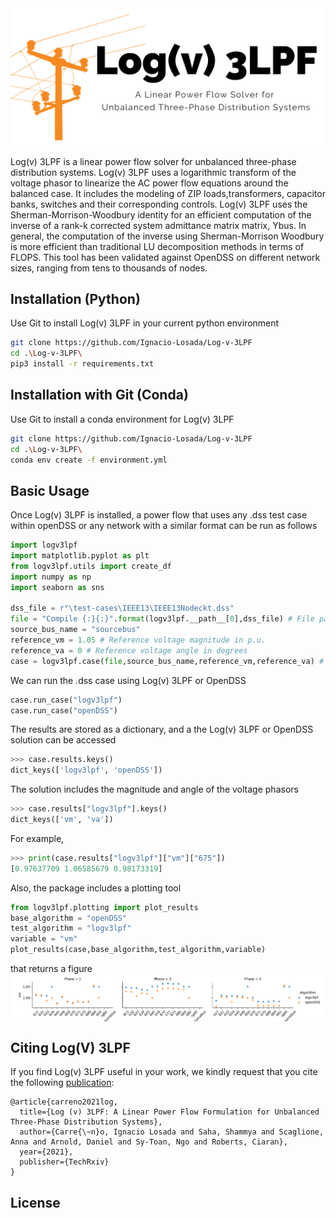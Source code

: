 

<img src="https://github.com/Ignacio-Losada/Log-v-3LPF/blob/main/log(v)3LPFlogo.png" align="justified" width="1000" alt="Log(v) 3LPF logo">

Log(v)  3LPF is  a  linear power  flow  solver  for  unbalanced  three-phase  distribution  systems.  Log(v)  3LPF  uses  a  logarithmic  transform  of  the  voltage phasor  to  linearize  the  AC  power  flow  equations  around  the balanced   case.   It includes   the   modeling   of   ZIP   loads,transformers, capacitor banks, switches and their corresponding controls.  Log(v) 3LPF  uses  the  Sherman-Morrison-Woodbury  identity  for  an efficient computation of the inverse of a rank-k corrected system admittance matrix matrix, Ybus. In general, the computation of the inverse using Sherman-Morrison Woodbury is more efficient than traditional LU decomposition  methods  in  terms  of  FLOPS.  This tool has been validated against OpenDSS on different  network  sizes,  ranging  from  tens to  thousands  of  nodes.




## Installation (Python)
Use Git to install Log(v) 3LPF in your current python environment
```bash
git clone https://github.com/Ignacio-Losada/Log-v-3LPF
cd .\Log-v-3LPF\
pip3 install -r requirements.txt

```

## Installation with Git (Conda)
Use Git to install a conda environment for Log(v) 3LPF
```bash
git clone https://github.com/Ignacio-Losada/Log-v-3LPF
cd .\Log-v-3LPF\
conda env create -f environment.yml

```

## Basic Usage
Once Log(v) 3LPF is installed, a power flow that uses any .dss test case within openDSS or any network with a similar format can be run as follows
```python
import logv3lpf
import matplotlib.pyplot as plt
from logv3lpf.utils import create_df
import numpy as np
import seaborn as sns

dss_file = r"\test-cases\IEEE13\IEEE13Nodeckt.dss"
file = "Compile {:}{:}".format(logv3lpf.__path__[0],dss_file) # File path
source_bus_name = "sourcebus"
reference_vm = 1.05 # Reference voltage magnitude in p.u.
reference_va = 0 # Reference voltage angle in degrees
case = logv3lpf.case(file,source_bus_name,reference_vm,reference_va) # Parse .dss file

```
We can run the .dss case using Log(v) 3LPF or OpenDSS
```python
case.run_case("logv3lpf")
case.run_case("openDSS")
```

The results are stored as a dictionary, and a the Log(v) 3LPF or OpenDSS solution can be accessed
```python
>>> case.results.keys()
dict_keys(['logv3lpf', 'openDSS'])
```
The solution includes the magnitude and angle of the voltage phasors
```python
>>> case.results["logv3lpf"].keys()
dict_keys(['vm', 'va'])
```
For example,
```python
>>> print(case.results["logv3lpf"]["vm"]["675"])
[0.97637709 1.06585679 0.98173319]
```
Also, the package includes a plotting tool
```python
from logv3lpf.plotting import plot_results
base_algorithm = "openDSS"
test_algorithm = "logv3lpf"
variable = "vm"
plot_results(case,base_algorithm,test_algorithm,variable)
```

that returns a figure
<img src="https://github.com/Ignacio-Losada/Log-v-3LPF/blob/main/results-IEEE13.png" align="center" width="500" alt="Log(v) 3LPF results">


## Citing Log(V) 3LPF

If you find Log(v) 3LPF useful in your work, we kindly request that you cite the following [publication]():
```
@article{carreno2021log,
  title={Log (v) 3LPF: A Linear Power Flow Formulation for Unbalanced Three-Phase Distribution Systems},
  author={Carre{\~n}o, Ignacio Losada and Saha, Shammya and Scaglione, Anna and Arnold, Daniel and Sy-Toan, Ngo and Roberts, Ciaran},
  year={2021},
  publisher={TechRxiv}
}
```


## License


